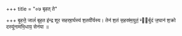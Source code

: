 +++
title = "०७ बृहत् ते"

+++
बृ॒हत्ते॒ जालं॑ बृह॒त इ॑न्द्र शूर सहस्रा॒र्घस्य॑ श॒तवी॑र्यस्य। तेन॑ श॒तं स॒हस्र॑म॒युतं॒ न्य᳡र्बुदं ज॒घान॑ श॒क्रो दस्यू॑नामभि॒धाय॒ सेन॑या ॥